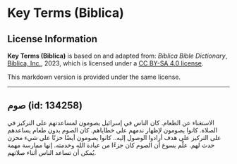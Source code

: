 # Key Terms (Biblica)

## License Information

**Key Terms (Biblica)** is based on and adapted from: _Biblica Bible Dictionary_, [Biblica, Inc.](https://www.biblica.com/), 2023, which is licensed under a [CC BY-SA 4.0 license](https://creativecommons.org/licenses/by-sa/4.0/legalcode.en).

This markdown version is provided under the same license.



--------------------------------

## صوم (id: 134258)

الاستغناء عن الطعام. كان الناس في إسرائيل يصومون لمساعدتهم على التركيز في الصلاة. كانوا يصومون لإظهار ندمهم على خطاياهم. كان الصوم بدون طعام يساعدهم على التركيز على هدف أرادوا الوصول إليه.. كانوا يصومون أيضًا حزنًا على شيء محزن حدث لهم. علّم يسوع أن الصوم كان جزءًا من عبادة الله وخدمته. إنها ممارسة مهمة يُمكن أن تساعد الناس أثناء صلاتهم.


